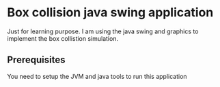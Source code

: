 # Box collision java swing application
Just for learning purpose. I am using the java swing and graphics to implement the box collistion simulation.


## Prerequisites
You need to setup the JVM and java tools to run this application


